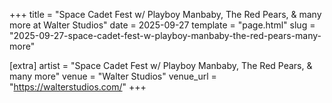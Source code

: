 +++
title = "Space Cadet Fest w/ Playboy Manbaby, The Red Pears, & many more at Walter Studios"
date = 2025-09-27
template = "page.html"
slug = "2025-09-27-space-cadet-fest-w-playboy-manbaby-the-red-pears-many-more"

[extra]
artist = "Space Cadet Fest w/ Playboy Manbaby, The Red Pears, & many more"
venue = "Walter Studios"
venue_url = "https://walterstudios.com/"
+++

